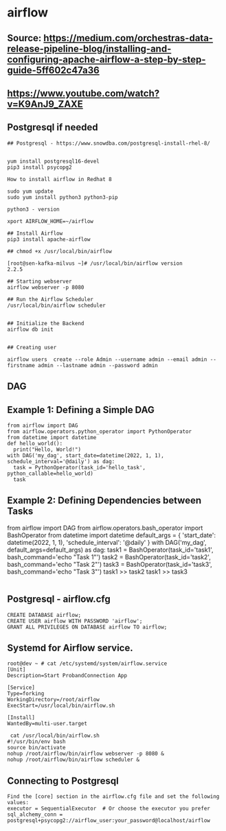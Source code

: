 # airflow
## Source: https://medium.com/orchestras-data-release-pipeline-blog/installing-and-configuring-apache-airflow-a-step-by-step-guide-5ff602c47a36
## https://www.youtube.com/watch?v=K9AnJ9_ZAXE

## Postgresql if needed
```
## Postgresql - https://www.snowdba.com/postgresql-install-rhel-8/


yum install postgresql16-devel
pip3 install psycopg2
```





```
How to install airflow in Redhat 8

sudo yum update
sudo yum install python3 python3-pip

python3 - version

xport AIRFLOW_HOME=~/airflow

## Install Airflow
pip3 install apache-airflow

## chmod +x /usr/local/bin/airflow

[root@sen-kafka-milvus ~]# /usr/local/bin/airflow version
2.2.5

## Starting webserver
airflow webserver -p 8080

## Run the Airflow Scheduler
/usr/local/bin/airflow scheduler


## Initialize the Backend
airflow db init


## Creating user

airflow users  create --role Admin --username admin --email admin --firstname admin --lastname admin --password admin
```
## DAG
## Example 1: Defining a Simple DAG
```
from airflow import DAG
from airflow.operators.python_operator import PythonOperator
from datetime import datetime
def hello_world():
  print("Hello, World!")
with DAG('my_dag', start_date=datetime(2022, 1, 1), schedule_interval='@daily') as dag:
  task = PythonOperator(task_id='hello_task', python_callable=hello_world)
  task
```
## Example 2: Defining Dependencies between Tasks
from airflow import DAG
from airflow.operators.bash_operator import BashOperator
from datetime import datetime
default_args = {
'start_date': datetime(2022, 1, 1),
'schedule_interval': '@daily'
}
with DAG('my_dag', default_args=default_args) as dag:
    task1 = BashOperator(task_id='task1', bash_command='echo "Task 1"')
    task2 = BashOperator(task_id='task2', bash_command='echo "Task 2"')
    task3 = BashOperator(task_id='task3', bash_command='echo "Task 3"')
    task1 >> task2
    task1 >> task3
```
```
## Postgresql - airflow.cfg
```
CREATE DATABASE airflow;
CREATE USER airflow WITH PASSWORD 'airflow';
GRANT ALL PRIVILEGES ON DATABASE airflow TO airflow;
```
## Systemd for Airflow service.
```
root@dev ~ # cat /etc/systemd/system/airflow.service
[Unit]
Description=Start ProbandConnection App

[Service]
Type=forking
WorkingDirectory=/root/airflow
ExecStart=/usr/local/bin/airflow.sh

[Install]
WantedBy=multi-user.target

 cat /usr/local/bin/airflow.sh
#!/usr/bin/env bash
source bin/activate
nohup /root/airflow/bin/airflow webserver -p 8080 &
nohup /root/airflow/bin/airflow scheduler &
```
## Connecting to Postgresql
```
Find the [core] section in the airflow.cfg file and set the following values:
executor = SequentialExecutor  # Or choose the executor you prefer
sql_alchemy_conn = postgresql+psycopg2://airflow_user:your_password@localhost/airflow
```
